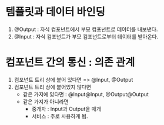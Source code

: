 # 템플릿과 데이터 바인딩
1. @Output : 자식 컴포넌트에서 부모 컴포넌트로 데이터를 내보낸다.
2. @Input : 자식 컴포넌트가 부모 컴포넌트로부터 데이터를 받아온다.

# 컴포넌트 간의 통신 : 의존 관계
1. 컴포넌트 트리 상에 붙어 있다면 => @Input, @Output
2. 컴포넌트 트리 상에 붙어있지 않다면 
    - 같은 가지에 있다면 : @Input@Input, @Output@Output
    - 같은 가지가 아니라면 
        * 중개자 : Input과 Output을 매개
        * 서비스 : 주로 사용하게 됨.
